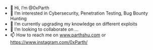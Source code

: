 - 👋 Hi, I’m @0xParth
- 👀 I’m interested in Cybersecurity, Penetration Testing, Bug Bounty Hunting
- 🌱 I’m currently upgrading my knowledge on different exploits
- 💞️ I’m looking to collaborate on ...
- 📫 How to reach me on www.parthshu.com or https://www.instagram.com/0xParth/

<!---
0xParth/0xParth is a ✨ special ✨ repository because its `README.md` (this file) appears on your GitHub profile.
You can click the Preview link to take a look at your changes.
--->
